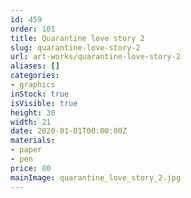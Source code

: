 ```yaml
---
id: 459
order: 101
title: Quarantine love story 2
slug: quarantine-love-story-2
url: art-works/quarantine-love-story-2
aliases: []
categories:
- graphics
inStock: true
isVisible: true
height: 30
width: 21
date: 2020-01-01T00:00:00Z
materials:
- paper
- pen
price: 80
mainImage: quarantine_love_story_2.jpg
---
```


